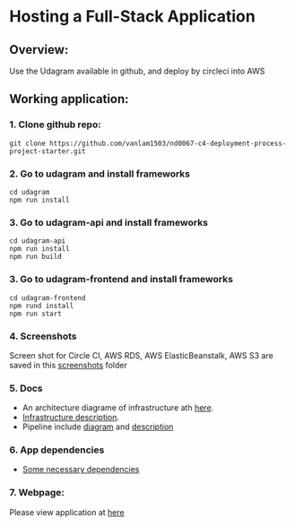 # Hosting a Full-Stack Application

## Overview:
Use the Udagram available in github, and deploy by circleci into AWS 

## Working application:
### 1. Clone github repo:
```
git clone https://github.com/vanlam1503/nd0067-c4-deployment-process-project-starter.git
```
### 2. Go to udagram and install frameworks
```
cd udagram
npm run install
```
### 3. Go to udagram-api and install frameworks

```
cd udagram-api
npm run install
npm run build
```
### 3. Go to udagram-frontend and install frameworks

```
cd udagram-frontend
npm rund install
npm run start
```

### 4. Screenshots
Screen shot for Circle CI, AWS RDS, AWS ElasticBeanstalk, AWS S3 are saved in this [screenshots](./screenshots) folder

### 5. Docs
- An architecture diagrame of infrastructure ath [here](./docs/architecture_diagram.png). 
- [Infrastructure description](./docs/infrastructure_description.md).
- Pipeline include [diagram](./docs/pipeline_diagram.png) and [description](./docs/pipeline_description.md)

### 6. App dependencies
- [Some necessary dependencies](./docs/application_dependencies.md)

### 7. Webpage:
Please view application at [here](http://mybucket974410881372.s3-website-us-east-1.amazonaws.com)

## 
